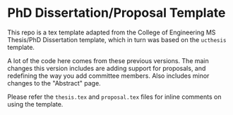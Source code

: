 # PhD Dissertation/Proposal Template

This repo is a tex template adapted from the College of Engineering MS Thesis/PhD Dissertation template, which in turn was based on the `ucthesis` template.

A lot of the code here comes from these previous versions.
The main changes this version includes are adding support for proposals, and redefining the way you add committee members. Also includes minor changes to the "Abstract" page.

Please refer the `thesis.tex` and `proposal.tex` files for inline comments on using the template.
